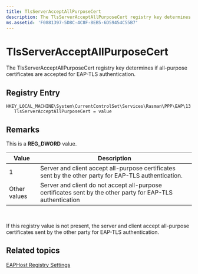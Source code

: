 ```yaml
---
title: TlsServerAcceptAllPurposeCert
description: The TlsServerAcceptAllPurposeCert registry key determines if all-purpose certificates are accepted for EAP-TLS authentication.
ms.assetid: 'F0881397-5D8C-4C8F-8EB5-6D59454C55B7'
---
```


# TlsServerAcceptAllPurposeCert

The TlsServerAcceptAllPurposeCert registry key determines if all-purpose certificates are accepted for EAP-TLS authentication.

## Registry Entry

```
HKEY_LOCAL_MACHINE\System\CurrentControlSet\Services\Rasman\PPP\EAP\13
   TlsServerAcceptAllPurposeCert = value
```

## Remarks

This is a **REG\_DWORD** value.



| Value        | Description                                                                                                 |
|--------------|-------------------------------------------------------------------------------------------------------------|
| 1            | Server and client accept all-purpose certificates sent by the other party for EAP-TLS authentication.       |
| Other values | Server and client do not accept all-purpose certificates sent by the other party for EAP-TLS authentication |



 

If this registry value is not present, the server and client accept all-purpose certificates sent by the other party for EAP-TLS authentication.

## Related topics

<dl> <dt>

[EAPHost Registry Settings](eaphost-registry-settings.md)
</dt> </dl>

 

 




